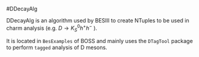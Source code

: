 #DDecayAlg


DDecayAlg is an algorithm used by BESIII to create NTuples to be used in charm analysis (e.g. 
$`D\to K_S^0 h^+h^-`$ ).

It is located in `BesExamples` of BOSS and mainly uses the `DTagTool` package to perform `tagged` analysis of D mesons.
